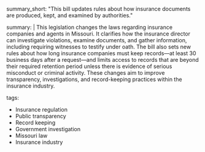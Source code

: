 summary_short: "This bill updates rules about how insurance documents are produced, kept, and examined by authorities."

summary: |
  This legislation changes the laws regarding insurance companies and agents in Missouri. It clarifies how the insurance director can investigate violations, examine documents, and gather information, including requiring witnesses to testify under oath. The bill also sets new rules about how long insurance companies must keep records—at least 30 business days after a request—and limits access to records that are beyond their required retention period unless there is evidence of serious misconduct or criminal activity. These changes aim to improve transparency, investigations, and record-keeping practices within the insurance industry.

tags:
  - Insurance regulation
  - Public transparency
  - Record keeping
  - Government investigation
  - Missouri law
  - Insurance industry
